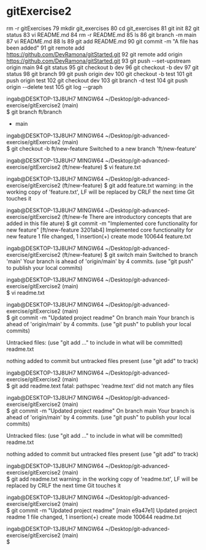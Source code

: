 # gitExercise2


rm -r gitExercises
   79  mkdir git_exercises
   80  cd git_exercises
   81  git init
   82  git status
   83  vi README.md
   84  rm -r README.md
   85  ls
   86  git branch -m main
   87  vi README.md
   88  ls
   89  git add README.md
   90  git commit -m "A file has been added"
   91  git remote add https://github.com/DevRamona/gitStarted.git
   92  git remote add origin https://github.com/DevRamona/gitStarted.git
   93  git push --set-upstream origin main
   94  git status
   95  git checkout b dev
   96  git checkout -b dev
   97  git status
   98  git branch
   99  git push origin dev
  100  git checkout -b test
  101  git push origin test
  102  git checkout dev
  103  git branch -d test
  104  git push origin --delete test
  105  git log --graph

  ingab@DESKTOP-13J8UH7 MINGW64 ~/Desktop/git-advanced-exercise/gitExercise2 (main)    
$ git branch
  ft/branch
* main

ingab@DESKTOP-13J8UH7 MINGW64 ~/Desktop/git-advanced-exercise/gitExercise2 (main)    
$ git checkout -b ft/new-feature
Switched to a new branch 'ft/new-feature'

ingab@DESKTOP-13J8UH7 MINGW64 ~/Desktop/git-advanced-exercise/gitExercise2 (ft/new-feature)
$ vi feature.txt

ingab@DESKTOP-13J8UH7 MINGW64 ~/Desktop/git-advanced-exercise/gitExercise2 (ft/new-feature)
$ git add feature.txt
warning: in the working copy of 'feature.txt', LF will be replaced by CRLF the next time Git touches it

ingab@DESKTOP-13J8UH7 MINGW64 ~/Desktop/git-advanced-exercise/gitExercise2 (ft/new-fe
There are introductory concepts that are added in this file
ature)
$ git commit -m "Implemented core functionality for new feature"
[ft/new-feature 3201ab4] Implemented core functionality for new feature
 1 file changed, 1 insertion(+)
 create mode 100644 feature.txt

ingab@DESKTOP-13J8UH7 MINGW64 ~/Desktop/git-advanced-exercise/gitExercise2 (ft/new-feature)
$ git switch main
Switched to branch 'main'
Your branch is ahead of 'origin/main' by 4 commits.
  (use "git push" to publish your local commits)

ingab@DESKTOP-13J8UH7 MINGW64 ~/Desktop/git-advanced-exercise/gitExercise2 (main)    
$ vi readme.txt

ingab@DESKTOP-13J8UH7 MINGW64 ~/Desktop/git-advanced-exercise/gitExercise2 (main)    
$ git commit -m "Updated project readme"
On branch main
Your branch is ahead of 'origin/main' by 4 commits.
  (use "git push" to publish your local commits)

Untracked files:
  (use "git add <file>..." to include in what will be committed)
        readme.txt

nothing added to commit but untracked files present (use "git add" to track)

ingab@DESKTOP-13J8UH7 MINGW64 ~/Desktop/git-advanced-exercise/gitExercise2 (main)    
$ git add readme.text
fatal: pathspec 'readme.text' did not match any files

ingab@DESKTOP-13J8UH7 MINGW64 ~/Desktop/git-advanced-exercise/gitExercise2 (main)    
$ git commit -m "Updated project readme"
On branch main
Your branch is ahead of 'origin/main' by 4 commits.
  (use "git push" to publish your local commits)

Untracked files:
  (use "git add <file>..." to include in what will be committed)
        readme.txt

nothing added to commit but untracked files present (use "git add" to track)

ingab@DESKTOP-13J8UH7 MINGW64 ~/Desktop/git-advanced-exercise/gitExercise2 (main)    
$ git add readme.txt
warning: in the working copy of 'readme.txt', LF will be replaced by CRLF the next time Git touches it

ingab@DESKTOP-13J8UH7 MINGW64 ~/Desktop/git-advanced-exercise/gitExercise2 (main)    
$ git commit -m "Updated project readme"
[main e9a47e1] Updated project readme
 1 file changed, 1 insertion(+)
 create mode 100644 readme.txt

ingab@DESKTOP-13J8UH7 MINGW64 ~/Desktop/git-advanced-exercise/gitExercise2 (main)    
$
